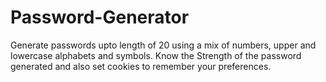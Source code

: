 # Password-Generator
Generate passwords upto length of 20 using a mix of numbers, upper and lowercase alphabets and symbols. Know the Strength of the password generated and also set cookies to remember your preferences.
